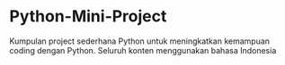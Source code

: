 # Python-Mini-Project

Kumpulan project sederhana Python untuk meningkatkan kemampuan coding dengan Python.
Seluruh konten menggunakan bahasa Indonesia

